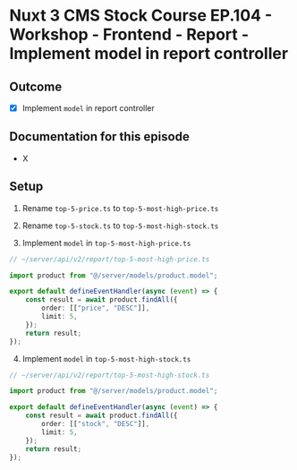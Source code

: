 # Nuxt 3 CMS Stock Course EP.104 - Workshop - Frontend - Report - Implement model in report controller

## Outcome

-   [x] Implement `model` in report controller

## Documentation for this episode

-   X

## Setup

1. Rename `top-5-price.ts` to `top-5-most-high-price.ts`

2. Rename `top-5-stock.ts` to `top-5-most-high-stock.ts`

3. Implement `model` in `top-5-most-high-price.ts`

```ts
// ~/server/api/v2/report/top-5-most-high-price.ts

import product from "@/server/models/product.model";

export default defineEventHandler(async (event) => {
    const result = await product.findAll({
        order: [["price", "DESC"]],
        limit: 5,
    });
    return result;
});
```

4. Implement `model` in `top-5-most-high-stock.ts`

```ts
// ~/server/api/v2/report/top-5-most-high-stock.ts

import product from "@/server/models/product.model";

export default defineEventHandler(async (event) => {
    const result = await product.findAll({
        order: [["stock", "DESC"]],
        limit: 5,
    });
    return result;
});
```
